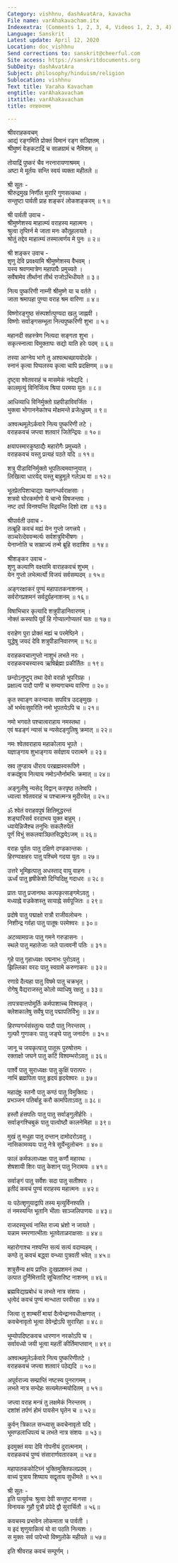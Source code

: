 ```yaml
---
Category: vishhnu, dashAvatAra, kavacha
File name: varAhakavacham.itx
Indexextra: (Comments 1, 2, 3, 4, Videos 1, 2, 3, 4)
Language: Sanskrit
Latest update: April 12, 2020
Location: doc_vishhnu
Send corrections to: sanskrit@cheerful.com
Site access: https://sanskritdocuments.org
SubDeity: dashAvatAra
Subject: philosophy/hinduism/religion
Sublocation: vishhnu
Text title: Varaha Kavacham
engtitle: varAhakavacham
itxtitle: varAhakavacham
title: वराहकवचम्

---
```

  
 श्रीवराहकवचम्   
आद्यं रङ्गमिति प्रोक्तं विमानं रङ्ग सञ्ज्ञितम् ।  
श्रीमुष्णं वेङ्कटाद्रिं च साळग्रामं च नैमिशम् ॥  
  
तोयाद्रिं पुष्करं चैव नरनारायणाश्रमम् ।  
अष्टा मे मूर्तयः सन्ति स्वयं व्यक्ता महीतले ॥  
  
श्री सूतः -  
श्रीरुद्रमुख निर्णीत मुरारि गुणसत्कथा ।  
सन्तुष्टा पार्वती प्राह शङ्करं लोकशङ्करम् ॥ १॥  
  
श्री पार्वती उवाच -  
श्रीमुष्णेशस्य माहात्म्यं वराहस्य महात्मनः ।  
श्रुत्वा तृप्तिर्न मे जाता मनः कौतूहलायते ।  
श्रोतुं तद्देव माहात्म्यं तस्मात्वर्णय मे पुनः ॥ २॥  
  
श्री शङ्कर उवाच -  
शृणु देवि प्रवक्ष्यामि श्रीमुष्णेशस्य वैभवम् ।  
यस्य श्रवणमात्रेण महापापैः प्रमुच्यते ।  
सर्वेषामेव तीर्थानां तीर्थ राजोऽभिधीयते ॥ ३॥  
  
नित्य पुष्करिणी नाम्नी श्रीमुष्णे या च वर्तते ।  
जाता श्रमापहा पुण्या वराह श्रम वारिणा ॥ ४॥  
  
विष्णोरङ्गुष्ठ संस्पर्शात्पुण्यदा खलु जाह्नवी ।  
विष्णोः सर्वाङ्गसम्भूता नित्यपुष्करिणी शुभा ॥ ५॥  
  
महानदी सहस्त्रेण नित्यदा सङ्गता शुभा ।  
सकृत्स्नात्वा विमुक्ताघः सद्यो याति हरेः पदम् ॥ ६॥  
  
तस्या आग्नेय भागे तु अश्वत्थच्छाययोदके ।  
स्नानं कृत्वा पिप्पलस्य कृत्वा चापि प्रदक्षिणम् ॥ ७॥  
  
दृष्ट्वा श्वेतवराहं च मासमेकं नयेद्यदि ।  
कालमृत्युं विनिर्जित्य श्रिया परमया युतः ॥ ८॥  
  
आधिव्याधि विनिर्मुक्तो ग्रहपीडाविवर्जितः ।  
भुक्त्वा भोगाननेकांश्च मोक्षमन्ते व्रजेत्ध्रुवम् ॥ ९॥  
  
अश्वत्थमूलेऽर्कवारे नित्य पुष्करिणी तटे ।  
वराहकवचं जप्त्वा शतवारं जितेन्द्रियः ॥ १०॥  
  
क्षयापस्मारकुष्ठाद्यैः महारोगैः प्रमुच्यते ।  
वराहकवचं यस्तु प्रत्यहं पठते यदि ॥ ११॥  
  
शत्रु पीडाविनिर्मुक्तो भूपतित्वमवाप्नुयात् ।  
लिखित्वा धारयेद् यस्तु बाहुमूले गलेऽथ वा ॥ १२॥  
  
भूतप्रेतपिशाचाद्याः यक्षगन्धर्वराक्षसाः ।  
शत्रवो घोरकर्माणो ये चान्ये विषजन्तवः ।  
नष्ट दर्पा विनश्यन्ति विद्रवन्ति दिशो दश ॥ १३॥  
  
श्रीपार्वती उवाच -  
तत्ब्रूहि कवचं मह्यं येन गुप्तो जगत्त्रये ।  
सञ्चरेत्देववन्मर्त्यः सर्वशत्रुविभीषणः ।  
येनाप्नोति च साम्राज्यं तन्मे ब्रूहि सदाशिव ॥ १४॥  
  
श्रीशङ्कर उवाच -  
शृणु कल्याणि वक्ष्यामि वाराहकवचं शुभम् ।  
येन गुप्तो लभेत्मर्त्यो विजयं सर्वसम्पदम् ॥ १५॥  
  
अङ्गरक्षाकरं पुण्यं महापातकनाशनम् ।  
सर्वरोगप्रशमनं सर्वदुर्ग्रहनाशनम् ॥ १६॥  
  
विषाभिचार कृत्यादि शत्रुपीडानिवारणम् ।  
नोक्तं कस्यापि पूर्वं हि गोप्यात्गोप्यतरं यतः ॥ १७॥  
  
वराहेण पुरा प्रोक्तं मह्यं च परमेष्ठिने ।  
युद्धेषु जयदं देवि शत्रुपीडानिवारणम् ॥ १८॥  
  
वराहकवचात्गुप्तो नाशुभं लभते नरः ।  
वराहकवचस्यास्य ऋषिर्ब्रह्मा प्रकीर्तितः ॥ १९॥  
  
छन्दोऽनुष्टुप् तथा देवो वराहो भूपरिग्रहः ।  
प्रक्षाल्य पादौ पाणी च सम्यगाचम्य वारिणा ॥ २०॥  
  
कृत स्वाङ्ग करन्यासः सपवित्र उदङ्मुखः ।  
ओं भर्भवःसुवरिति नमो भूपतयेऽपि च ॥ २१॥  
  
नमो भगवते पश्चात्वराहाय नमस्तथा ।  
एवं षडङ्गं न्यासं च न्यसेदङ्गुलिषु क्रमात् ॥ २२॥  
  
नमः श्वेतवराहाय महाकोलाय भूपते ।  
यज्ञाङ्गाय शुभाङ्गाय सर्वज्ञाय परात्मने ॥ २३॥  
  
स्रव तुण्डाय धीराय परब्रह्मस्वरूपिणे ।  
वक्रदंष्ट्राय नित्याय नमोऽन्तैर्नामभिः क्रमात् ॥ २४॥  
  
अङ्गुलीषु न्यसेद् विद्वान् करपृष्ठ तलेष्वपि ।  
ध्यात्वा श्वेतवराहं च पश्चात्मन्त्र मुदीरयेत् ॥ २५॥  
  
ॐ श्वेतं वराहवपुषं क्षितिमुद्धरन्तं  
     शङ्घारिसर्व वरदाभय युक्त बाहुम् ।  
ध्यायेन्निजैश्च तनुभिः सकलैरुपेतं  
     पूर्णं विभुं सकलवाञ्छितसिद्धयेऽजम् ॥ २६॥  
  
वराहः पूर्वतः पातु दक्षिणे दण्डकान्तकः ।  
हिरण्याक्षहरः पातु पश्चिमे गदया युतः ॥ २७॥  
  
उत्तरे भूमिहृत्पातु अधस्ताद् वायु वाहनः ।  
ऊर्ध्वं पातु हृषीकेशो दिग्विदिक्षु गदाधरः ॥ २८॥  
  
प्रातः पातु प्रजानाथः कल्पकृत्सङ्गमेऽवतु ।  
मध्याह्ने वज्रकेशस्तु सायाह्ने सर्वपूजितः ॥ २९॥  
  
प्रदोषे पातु पद्माक्षो रात्रौ राजीवलोचनः ।  
निशीन्द्र गर्वहा पातु पातूषः परमेश्वरः ॥ ३०॥  
  
अटव्यामग्रजः पातु गमने गरुडासनः ।  
स्थले पातु महातेजाः जले पात्ववनी पतिः ॥ ३१॥  
  
गृहे पातु गृहाध्यक्षः पद्मनाभः पुरोऽवतु ।  
झिल्लिका वरदः पातु स्वग्रामे करुणाकरः ॥ ३२॥  
  
रणाग्रे दैत्यहा पातु विषमे पातु चक्रभृत् ।  
रोगेषु वैद्यराजस्तु कोलो व्याधिषु रक्षतु ॥ ३३॥  
  
तापत्रयात्तपोमूर्तिः कर्मपाशाच्च विश्वकृत् ।  
क्लेशकालेषु सर्वेषु पातु पद्मापतिर्विभुः ॥ ३४॥  
  
हिरण्यगर्भसंस्तुत्यः पादौ पातु निरन्तरम् ।  
गुल्फौ गुणाकरः पातु जङ्घे पातु जनार्दनः ॥ ३५॥  
  
जानू च जयकृत्पातु पातूरू पुरुषोत्तमः ।  
रक्ताक्षो जघने पातु कटिं विश्वम्भरोऽवतु ॥ ३६॥  
  
पार्श्वे पातु सुराध्यक्षः पातु कुक्षिं परात्परः ।  
नाभिं ब्रह्मपिता पातु हृदयं हृदयेश्वरः ॥ ३७॥  
  
महादंष्ट्रः स्तनौ पातु कण्ठं पातु विमुक्तिदः ।  
प्रभञ्जन पतिर्बाहू करौ कामपिताऽवतु ॥ ३८॥  
  
हस्तौ हंसपतिः पातु पातु सर्वाङ्गुलीर्हरिः ।  
सर्वाङ्गश्चिबुकं पातु पात्वोष्ठौ कालनेमिहा ॥ ३९॥  
  
मुखं तु मधुहा पातु दन्तान् दामोदरोऽवतु ।  
नासिकामव्ययः पातु नेत्रे सूर्येन्दुलोचनः ॥ ४०॥  
  
फालं कर्मफलाध्यक्षः पातु कर्णौ महारथः ।  
शेषशायी शिरः पातु केशान् पातु निरामयः ॥ ४१॥  
  
सर्वाङ्गं पातु सर्वेशः सदा पातु सतीश्वरः ।  
इतीदं कवचं पुण्यं वराहस्य महात्मनः ॥ ४२॥  
  
यः पठेत्शृणुयाद्वापि तस्य मृत्युर्विनश्यति ।  
तं नमस्यन्ति भूतानि भीताः साञ्जलिपाणयः ॥ ४३॥  
  
राजदस्युभयं नास्ति राज्य भ्रंशो न जायते ।  
यन्नाम स्मरणात्भीताः भूतवेताळराक्षसाः ॥ ४४॥  
  
महारोगाश्च नश्यन्ति सत्यं सत्यं वदाम्यहम् ।  
कण्ठे तु कवचं बद्ध्वा वन्ध्या पुत्रवती भवेत् ॥ ४५॥  
  
शत्रुसैन्य क्षय प्राप्तिः दुःखप्रशमनं तथा ।  
उत्पात दुर्निमित्तादि सूचितारिष्ट नाशनम् ॥ ४६॥  
  
ब्रह्मविद्याप्रबोधं च लभते नात्र संशयः ।  
धृत्वेदं कवचं पुण्यं मान्धाता परवीरहा ॥ ४७॥  
  
जित्वा तु शाम्बरीं मायां दैत्येन्द्रानवधीत्क्षणात् ।  
कवचेनावृतो भूत्वा देवेन्द्रोऽपि सुरारिहा ॥ ४८॥  
  
भूम्योपदिष्टकवच धारणान नरकोऽपि च ।  
सर्वावध्यो जयी भूत्वा महतीं कीर्तिमाप्तवान् ॥ ४९॥  
  
अश्वत्थमूलेऽर्कवारे नित्य पुष्करिणीतटे ।  
वराहकवचं जप्त्वा शतवारं पठेद्यदि ॥ ५०॥  
  
अपूर्वराज्य सम्प्राप्तिं नष्टस्य पुनरागमम् ।  
लभते नात्र सन्देहः सत्यमेतन्मयोदितम् ॥ ५१॥  
  
जप्त्वा वराह मन्त्रं तु लक्षमेकं निरन्तरम् ।  
दशांशं तर्पणं होमं पायसेन घृतेन च ॥ ५२॥  
  
कुर्वन् त्रिकाल सन्ध्यासु कवचेनावृतो यदि ।  
भूमण्डलाधिपत्यं च लभते नात्र संशयः ॥ ५३॥  
  
इदमुक्तं मया देवि गोपनीयं दुरात्मनाम् ।  
वराहकवचं पुण्यं संसारार्णवतारकम् ॥ ५४॥  
  
महापातककोटिघ्नं भुक्तिमुक्तिफलप्रदम् ।  
वाच्यं पुत्राय शिष्याय सद्वृताय सुधीमते ॥ ५५॥  
  
श्री सूतः -  
इति पत्युर्वचः श्रुत्वा देवी सन्तुष्ट मानसा ।  
विनायक गुहौ पुत्रौ प्रपेदे द्वौ सुरार्चितौ ॥ ५६॥  
  
कवचस्य प्रभावेन लोकमाता च पार्वती ।  
य इदं शृणुयान्नित्यं यो वा पठति नित्यशः ।  
स मुक्तः सर्व पापेभ्यो विष्णुलोके महीयते ॥ ५७॥  
  
इति श्रीवराह कवचं सम्पूर्णम् ।  
  
  
  
